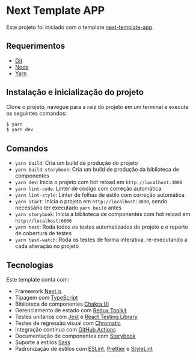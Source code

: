 # Next Template APP

Este projeto foi iniciado com o template [next-template-app](https://github.com/tisoap/next-template-app).

## Requerimentos

- [Git](https://git-scm.com/)
- [Node](https://nodejs.org/en/)
- [Yarn](https://yarnpkg.com/lang/en/)

## Instalação e inicialização do projeto

Clone o projeto, navegue para a raíz do projeto em um terminal e execute os seguintes comandos:

```bash
$ yarn
$ yarn dev
```

## Comandos

- `yarn build`: Cria um build de produção do projeto
- `yarn build-storybook`: Cria um build de produção da biblioteca de componentes
- `yarn dev`: Inicia o projeto com hot reload em `http://localhost:3000`
- `yarn lint-code`: Linter de código com correção automática
- `yarn lint-style`: Linter de folhas de estilo com correção automática
- `yarn start`: Inicia o projeto em `http://localhost:3000`, sendo necessário ter executado `yarn build` antes
- `yarn storybook`: Inicia a biblioteca de componentes com hot reload em `http://localhost:6006`
- `yarn test`: Roda todos os testes automatizados do projeto e o reporte de cobertura de testes
- `yarn test-watch`: Roda os testes de forma interativa, re-executando a cada alteração no projeto

## Tecnologias

Este template conta com:

- Framework [Next.js](https://nextjs.org/)
- Tipagem com [TypeScript](https://www.typescriptlang.org/)
- Biblioteca de componentes [Chakra UI](https://chakra-ui.com/)
- Gerenciamento de estado com [Redux Toolkit](https://redux-toolkit.js.org/)
- Testes unitários com [Jest](https://jestjs.io/) e [React Testing Library](https://testing-library.com/docs/react-testing-library/intro/)
- Testes de regressão visual com [Chromatic](https://www.chromatic.com/)
- Integração contínua com [GitHub Actions](https://github.com/features/actions)
- Documentação de componentes com [Storybook](https://storybook.js.org/)
- Suporte a estilos [Sass](https://sass-lang.com/)
- Padronização de estilos com [ESLint](https://eslint.org/), [Prettier](https://prettier.io/) e [StyleLint](https://stylelint.io/)
